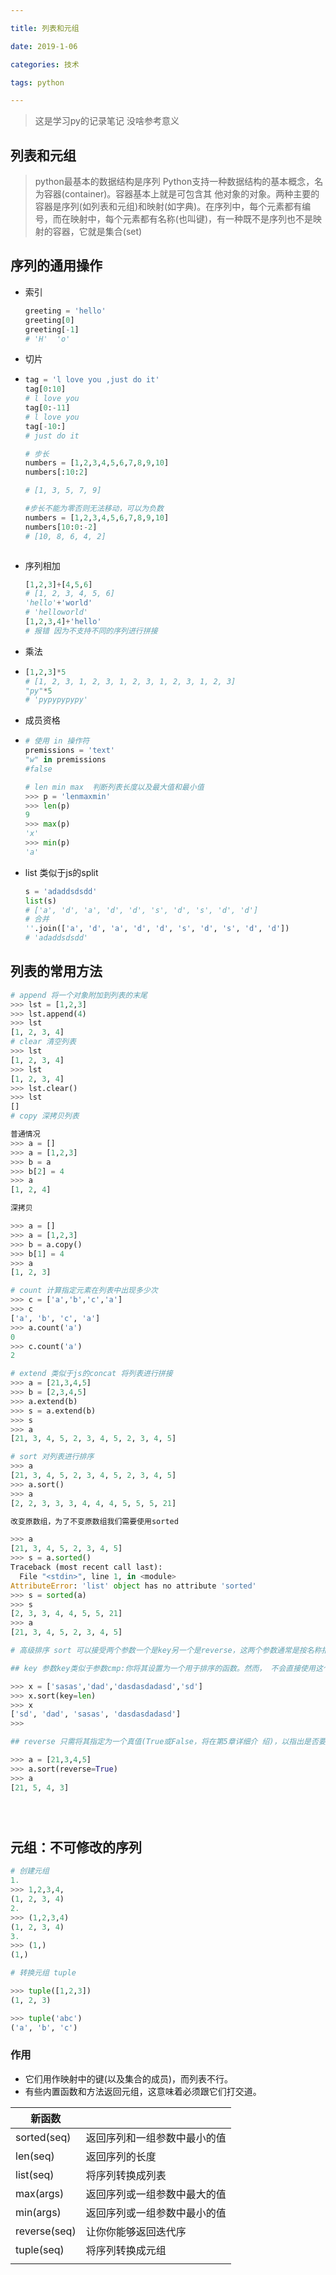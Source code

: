 ```yaml
---

title: 列表和元组

date: 2019-1-06

categories: 技术

tags: python

---
```


> 这是学习py的记录笔记 没啥参考意义

<!-- more -->  

## 列表和元组

> python最基本的数据结构是序列 Python支持一种数据结构的基本概念，名为容器(container)。容器基本上就是可包含其
> 他对象的对象。两种主要的容器是序列(如列表和元组)和映射(如字典)。在序列中，每个元素都有编号，而在映射中，每个元素都有名称(也叫键)，有一种既不是序列也不是映射的容器，它就是集合(set)

## 序列的通用操作

- 索引

  ```python
  greeting = 'hello'
  greeting[0]
  greeting[-1]
  # 'H'  'o'
  ```

- 切片

- ```python
  tag = 'l love you ,just do it'
  tag[0:10]
  # l love you
  tag[0:-11]
  # l love you
  tag[-10:]
  # just do it
  
  # 步长
  numbers = [1,2,3,4,5,6,7,8,9,10]
  numbers[:10:2]
  
  # [1, 3, 5, 7, 9]
  
  #步长不能为零否则无法移动，可以为负数
  numbers = [1,2,3,4,5,6,7,8,9,10]
  numbers[10:0:-2]
  # [10, 8, 6, 4, 2]
  
  
  
  ```

- 序列相加

  ```python
  [1,2,3]+[4,5,6]
  # [1, 2, 3, 4, 5, 6]
  'hello'+'world'
  # 'helloworld'
  [1,2,3,4]+'hello'
  # 报错 因为不支持不同的序列进行拼接
  
  ```

- 乘法

- ```python
  [1,2,3]*5
  # [1, 2, 3, 1, 2, 3, 1, 2, 3, 1, 2, 3, 1, 2, 3]
  "py"*5
  # 'pypypypypy'
  
  ```

- 成员资格

- ```python
  # 使用 in 操作符
  premissions = 'text'
  "w" in premissions
  #false
  
  # len min max  判断列表长度以及最大值和最小值
  >>> p = 'lenmaxmin'
  >>> len(p)
  9
  >>> max(p)
  'x'
  >>> min(p)
  'a'
  
  ```

- list 类似于js的split

  ```python
  s = 'adaddsdsdd'
  list(s)
  # ['a', 'd', 'a', 'd', 'd', 's', 'd', 's', 'd', 'd']
  # 合并
  ''.join(['a', 'd', 'a', 'd', 'd', 's', 'd', 's', 'd', 'd'])
  # 'adaddsdsdd'
  ```


## 列表的常用方法

```python
# append 将一个对象附加到列表的末尾
>>> lst = [1,2,3]
>>> lst.append(4)
>>> lst
[1, 2, 3, 4]
# clear 清空列表
>>> lst
[1, 2, 3, 4]
>>> lst
[1, 2, 3, 4]
>>> lst.clear()
>>> lst
[]
# copy 深拷贝列表

普通情况
>>> a = []
>>> a = [1,2,3]
>>> b = a
>>> b[2] = 4
>>> a
[1, 2, 4]

深拷贝

>>> a = []
>>> a = [1,2,3]
>>> b = a.copy()
>>> b[1] = 4
>>> a
[1, 2, 3]

# count 计算指定元素在列表中出现多少次
>>> c = ['a','b','c','a']
>>> c
['a', 'b', 'c', 'a']
>>> a.count('a')
0
>>> c.count('a')
2

# extend 类似于js的concat 将列表进行拼接
>>> a = [21,3,4,5]
>>> b = [2,3,4,5]
>>> a.extend(b)
>>> s = a.extend(b)
>>> s
>>> a
[21, 3, 4, 5, 2, 3, 4, 5, 2, 3, 4, 5]

# sort 对列表进行排序
>>> a
[21, 3, 4, 5, 2, 3, 4, 5, 2, 3, 4, 5]
>>> a.sort()
>>> a
[2, 2, 3, 3, 3, 4, 4, 4, 5, 5, 5, 21]

改变原数组，为了不变原数组我们需要使用sorted

>>> a
[21, 3, 4, 5, 2, 3, 4, 5]
>>> s = a.sorted()
Traceback (most recent call last):
  File "<stdin>", line 1, in <module>
AttributeError: 'list' object has no attribute 'sorted'
>>> s = sorted(a)
>>> s
[2, 3, 3, 4, 4, 5, 5, 21]
>>> a
[21, 3, 4, 5, 2, 3, 4, 5]

# 高级排序 sort 可以接受两个参数一个是key另一个是reverse，这两个参数通常是按名称指定的，称为关键字 参数

## key 参数key类似于参数cmp:你将其设置为一个用于排序的函数。然而， 不会直接使用这个函数来判断一个元素是否比另一个元素小，而是使用它来为每个元素创建一个 键，再根据这些键对元素进行排序

>>> x = ['sasas','dad','dasdasdadasd','sd']
>>> x.sort(key=len)
>>> x
['sd', 'dad', 'sasas', 'dasdasdadasd']
>>>

## reverse 只需将其指定为一个真值(True或False，将在第5章详细介 绍)，以指出是否要按相反的顺序对列表进行排序

>>> a = [21,3,4,5]
>>> a.sort(reverse=True)
>>> a
[21, 5, 4, 3]





```

## 元组：不可修改的序列

```python
# 创建元组
1.
>>> 1,2,3,4,
(1, 2, 3, 4)
2.
>>> (1,2,3,4)
(1, 2, 3, 4)
3.
>>> (1,)
(1,)

# 转换元组 tuple

>>> tuple([1,2,3])
(1, 2, 3)

>>> tuple('abc')
('a', 'b', 'c')


```

### 作用

- 它们用作映射中的键(以及集合的成员)，而列表不行。
- 有些内置函数和方法返回元组，这意味着必须跟它们打交道。

| 新函数       |                              |
| ------------ | ---------------------------- |
| sorted(seq)  | 返回序列和一组参数中最小的值 |
| len(seq)     | 返回序列的长度               |
| list(seq)    | 将序列转换成列表             |
| max(args)    | 返回序列或一组参数中最大的值 |
| min(args)    | 返回序列或一组参数中最小的值 |
| reverse(seq) | 让你你能够返回迭代序         |
| tuple(seq)   | 将序列转换成元组             |
|              |                              |

